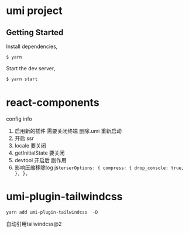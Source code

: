 # umi project

## Getting Started

Install dependencies,

```bash
$ yarn
```

Start the dev server,

```bash
$ yarn start
```
# react-components
config info
1. 启用新的插件 需要关闭终端 删除.umi 重新启动
2. 开启 ssr 
  1. locale 要关闭
  2. getInitialState 要关闭
3. devtool 开启后 副作用
  1. 影响压缩移除log
    js```
     terserOptions: {
    compress: {
      drop_console: true,
    },
   },
    ```
# umi-plugin-tailwindcss
  ```
  yarn add umi-plugin-tailwindcss  -D
 
  ```
自动引用tailwindcss@2
